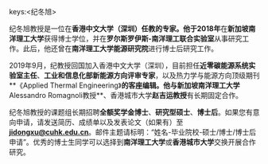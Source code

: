 keys:<纪冬旭>


纪冬旭教授是一位在**香港中文大学（深圳）**任教的专家。他于**2018年**在**新加坡南洋理工大学**获得博士学位，并在**罗尔斯罗伊斯-南洋理工联合实验室**从事研究工作。此后，他还曾在**南洋理工大学能源研究院**进行博士后研究工作。

2019年9月，纪教授回国加入香港中文大学（深圳），目前担任**近零碳能源系统实验室主任**、**工业和信息化部新能源方向评审专家**，以及热力学与能源方向顶级期刊**《Applied Thermal Engineering》**的客座编辑。他与新加坡南洋理工大学**Alessandro Romagnoli教授**、香港城市大学**赵吉运教授**有长期固定合作。

纪冬旭教授的课题组长期招聘**全额奖学金博士**、**研究型硕士**、**博士后**。如果您有意向申请，请发送简历、成绩单以及发表论文（如果有）至**jidongxu@cuhk.edu.cn**。邮件主题请标明：“姓名-毕业院校-硕士/博士/博士后申请”。优秀的博士生同学可以选择到**南洋理工大学**或**香港城市大学**交换开展合作研究。